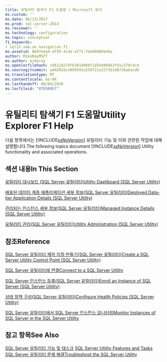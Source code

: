 ```yaml
---
title: 유틸리티 탐색기 F1 도움말 | Microsoft 문서
ms.custom: ''
ms.date: 06/13/2017
ms.prod: sql-server-2014
ms.reviewer: ''
ms.technology: configuration
ms.topic: conceptual
f1_keywords:
- sql12.swb.ue.navigation.f1
ms.assetid: 8697e4a4-4f59-4cda-af71-7de86005bd4a
author: MikeRayMSFT
ms.author: mikeray
ms.openlocfilehash: c6611d274fb38189b6f1d5b4969b3f41c179c4c4
ms.sourcegitcommit: ad4d92dce894592a259721a1571b1d8736abacdb
ms.translationtype: MT
ms.contentlocale: ko-KR
ms.lasthandoff: 08/04/2020
ms.locfileid: "87650957"
---
```

# <a name="utility-explorer-f1-help"></a><span data-ttu-id="14080-102">유틸리티 탐색기 F1 도움말</span><span class="sxs-lookup"><span data-stu-id="14080-102">Utility Explorer F1 Help</span></span>
  <span data-ttu-id="14080-103">다음 항목에서는 [!INCLUDE[ssNoVersion](../../includes/ssnoversion-md.md)] 유틸리티 기능 및 이와 관련된 작업에 대해 설명합니다.</span><span class="sxs-lookup"><span data-stu-id="14080-103">The following topics document [!INCLUDE[ssNoVersion](../../includes/ssnoversion-md.md)] Utility functionality and associated operations.</span></span>  
  
## <a name="in-this-section"></a><span data-ttu-id="14080-104">섹션 내용</span><span class="sxs-lookup"><span data-stu-id="14080-104">In This Section</span></span>  
 [<span data-ttu-id="14080-105">유틸리티 대시보드 &#40;SQL Server 유틸리티&#41;</span><span class="sxs-lookup"><span data-stu-id="14080-105">Utility Dashboard &#40;SQL Server Utility&#41;</span></span>](../../database-engine/utility-dashboard-sql-server-utility.md)  
  
 [<span data-ttu-id="14080-106">배포된 데이터 계층 애플리케이션 세부 정보&#40;SQL Server 유틸리티&#41;</span><span class="sxs-lookup"><span data-stu-id="14080-106">Deployed Data-tier Application Details &#40;SQL Server Utility&#41;</span></span>](../../database-engine/deployed-data-tier-application-details-sql-server-utility.md)  
  
 [<span data-ttu-id="14080-107">관리되는 인스턴스 세부 정보&#40;SQL Server 유틸리티&#41;</span><span class="sxs-lookup"><span data-stu-id="14080-107">Managed Instance Details &#40;SQL Server Utility&#41;</span></span>](../../database-engine/managed-instance-details-sql-server-utility.md)  
  
 [<span data-ttu-id="14080-108">유틸리티 관리&#40;SQL Server 유틸리티&#41;</span><span class="sxs-lookup"><span data-stu-id="14080-108">Utility Administration &#40;SQL Server Utility&#41;</span></span>](../../database-engine/utility-administration-sql-server-utility.md)  
  
## <a name="reference"></a><span data-ttu-id="14080-109">참조</span><span class="sxs-lookup"><span data-stu-id="14080-109">Reference</span></span>  
 [<span data-ttu-id="14080-110">SQL Server 유틸리티 제어 지점 만들기&#40;SQL Server 유틸리티&#41;</span><span class="sxs-lookup"><span data-stu-id="14080-110">Create a SQL Server Utility Control Point &#40;SQL Server Utility&#41;</span></span>](create-a-sql-server-utility-control-point-sql-server-utility.md)  
  
 [<span data-ttu-id="14080-111">SQL Server 유틸리티에 연결</span><span class="sxs-lookup"><span data-stu-id="14080-111">Connect to a SQL Server Utility</span></span>](connect-to-a-sql-server-utility.md)  
  
 [<span data-ttu-id="14080-112">SQL Server 인스턴스 등록&#40;SQL Server 유틸리티&#41;</span><span class="sxs-lookup"><span data-stu-id="14080-112">Enroll an Instance of SQL Server &#40;SQL Server Utility&#41;</span></span>](enroll-an-instance-of-sql-server-sql-server-utility.md)  
  
 [<span data-ttu-id="14080-113">상태 정책 구성&#40;SQL Server 유틸리티&#41;</span><span class="sxs-lookup"><span data-stu-id="14080-113">Configure Health Policies &#40;SQL Server Utility&#41;</span></span>](configure-health-policies-sql-server-utility.md)  
  
 [<span data-ttu-id="14080-114">SQL Server 유틸리티에서 SQL Server 인스턴스 모니터링</span><span class="sxs-lookup"><span data-stu-id="14080-114">Monitor Instances of SQL Server in the SQL Server Utility</span></span>](monitor-instances-of-sql-server-in-the-sql-server-utility.md)  
  
## <a name="see-also"></a><span data-ttu-id="14080-115">참고 항목</span><span class="sxs-lookup"><span data-stu-id="14080-115">See Also</span></span>  
 <span data-ttu-id="14080-116">[SQL Server 유틸리티 기능 및 태스크](sql-server-utility-features-and-tasks.md) </span><span class="sxs-lookup"><span data-stu-id="14080-116">[SQL Server Utility Features and Tasks](sql-server-utility-features-and-tasks.md) </span></span>  
 [<span data-ttu-id="14080-117">SQL Server 유틸리티 문제 해결</span><span class="sxs-lookup"><span data-stu-id="14080-117">Troubleshoot the SQL Server Utility</span></span>](../../database-engine/troubleshoot-the-sql-server-utility.md)  
  
  
